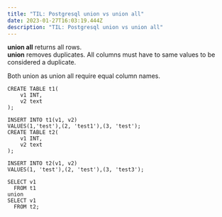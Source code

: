 ```yaml
---
title: "TIL: Postgresql union vs union all"
date: 2023-01-27T16:03:19.444Z
description: "TIL: Postgresql union vs union all"
---
```

**union all** returns all rows.\
**union** removes duplicates. All columns must have to same values to be considered a duplicate.

B﻿oth union as union all require equal column names.

```
CREATE TABLE t1(
    v1 INT,
    v2 text
);

INSERT INTO t1(v1, v2)
VALUES(1,'test'),(2, 'test1'),(3, 'test');
CREATE TABLE t2(
    v1 INT,
    v2 text
);

INSERT INTO t2(v1, v2)
VALUES(1, 'test'),(2, 'test'),(3, 'test3');

SELECT v1
  FROM t1
union 
SELECT v1
  FROM t2;
```
